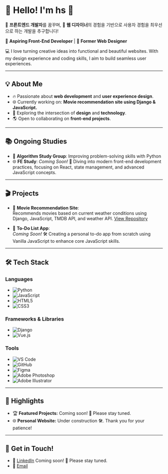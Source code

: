 # 👋 Hello! I'm hs 🌟

🌱 **프론트엔드 개발자**를 꿈꾸며, 🎨 **웹 디자이너**의 경험을 기반으로 사용자 경험을 최우선으로 하는 개발을 추구합니다!

🌱 **Aspiring Front-End Developer** | 🎨 **Former Web Designer**

💻 I love turning creative ideas into functional and beautiful websites. With my design experience and coding skills, I aim to build seamless user experiences. 

---

## 💡 About Me
- 🔥 Passionate about **web development** and **user experience design**.
- 🌐 Currently working on: **Movie recommendation site using Django & JavaScript.**
- 🌈 Exploring the intersection of **design** and **technology**.
- 🌎 Open to collaborating on **front-end projects**.

---

## 📚 Ongoing Studies
- 📝 **Algorithm Study Group**: Improving problem-solving skills with Python 
- 🌐 **FE Study**: *Coming Soon!* 🚀 Diving into modern front-end development practices, focusing on React, state management, and advanced JavaScript concepts.

---

## 🎬 Projects
- 🎥 **Movie Recommendation Site**:  
  Recommends movies based on current weather conditions using Django, JavaScript, TMDB API, and weather API.
  [View Repository](https://github.com/hseegr/project_01)

- 🚀 **To-Do List App**:  
  *Coming Soon!* 🛠️ Creating a personal to-do app from scratch using Vanilla JavaScript to enhance core JavaScript skills.

---

## 🛠️ Tech Stack

### **Languages**  
- ![Python](https://img.shields.io/badge/Python-3776AB?style=flat&logo=python&logoColor=white)  
- ![JavaScript](https://img.shields.io/badge/JavaScript-F7DF1E?style=flat&logo=javascript&logoColor=black)  
- ![HTML5](https://img.shields.io/badge/HTML5-E34F26?style=flat&logo=html5&logoColor=white)  
- ![CSS3](https://img.shields.io/badge/CSS3-1572B6?style=flat&logo=css3&logoColor=white)  

### **Frameworks & Libraries**  
- ![Django](https://img.shields.io/badge/Django-092E20?style=flat&logo=django&logoColor=white)  
- ![Vue.js](https://img.shields.io/badge/Vue.js-4FC08D?style=flat&logo=vue.js&logoColor=white)  

### **Tools**  
- ![VS Code](https://img.shields.io/badge/VS%20Code-007ACC?style=flat&logo=visual-studio-code&logoColor=white)  
- ![GitHub](https://img.shields.io/badge/GitHub-181717?style=flat&logo=github&logoColor=white)  
- ![Figma](https://img.shields.io/badge/Figma-F24E1E?style=flat&logo=figma&logoColor=white)  
- ![Adobe Photoshop](https://img.shields.io/badge/Adobe%20Photoshop-31A8FF?style=flat&logo=adobe-photoshop&logoColor=white)  
- ![Adobe Illustrator](https://img.shields.io/badge/Adobe%20Illustrator-FF9A00?style=flat&logo=adobe-illustrator&logoColor=white)  

---

## 🌟 Highlights
- 🏆 **Featured Projects:** Coming soon! 🚧 Please stay tuned.  
- 🌐 **Personal Website:** Under construction 🛠️. Thank you for your patience! 

---

## 💌 Get in Touch!
- 💼 [LinkedIn]() Coming soon! 🚧 Please stay tuned.
- 📧 [Email](mailto:hseegr@naver.com)  
